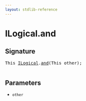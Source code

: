 ```yaml
---
layout: stdlib-reference
---
```


# ILogical\.and

## Signature 

<pre>
<span class="code_keyword">This</span> <a href="/stdlib-reference/interfaces/ILogical/index" class="code_type">ILogical</a>.<a href="/stdlib-reference/interfaces/ILogical/and">and</a>(<span class="code_keyword">This</span> <span class='code_param'>other</span>);

</pre>

## Parameters

* `other`

